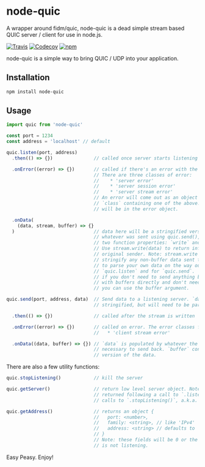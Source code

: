 # node-quic

A wrapper around fidm/quic, node-quic is a dead simple stream based QUIC server / client for use in node.js.

[![Travis](https://travis-ci.org/Aaronik/node-quic.svg?branch=master)](https://travis-ci.org/aaronik/node-quic)
[![Codecov](https://img.shields.io/codecov/c/github/aaronik/node-quic.svg)](https://codecov.io/gh/aaronik/node-quic)
[![npm](https://img.shields.io/npm/v/node-quic.svg)](https://npmjs.com/package/node-quic)

node-quic is a simple way to bring QUIC / UDP into your application.

## Installation

```sh
npm install node-quic
```
## Usage

```js
import quic from 'node-quic'

const port = 1234
const address = 'localhost' // default

quic.listen(port, address)
  .then(() => {})               // called once server starts listening

  .onError((error) => {})       // called if there's an error with the listening.
                                // There are three classes of error:
                                //    * 'server error'
                                //    * 'server session error'
                                //    * 'server stream error'
                                // An error will come out as an object with key
                                // `class` containing one of the above. More information
                                // will be in the error object.

  .onData(
    (data, stream, buffer) => {}
  )                             // data here will be a stringified version of
                                // whatever was sent using quic.send(), stream will have
                                // two function properties: `write` and `end.`
                                // Use stream.write(data) to return information to the
                                // original sender. Note: stream.write will automatically
                                // stringify any non-buffer data sent to it, but you will need
                                // to parse your own data on the way out of `.onData` for
                                // `quic.listen` and for `quic.send`.  Use `stream.end()`
                                // if you don't need to send anything back. If you are working
                                // with buffers directly and don't need anything stringified,
                                // you can use the buffer argument.

quic.send(port, address, data)  // Send data to a listening server. `data` is automatically
                                // stringified, but will need to be parsed manually on receive.

  .then(() => {})               // called after the stream is written

  .onError((error) => {})       // called on error. The error classes for `quic.send` are:
                                //   * 'client stream error'

  .onData((data, buffer) => {}) // `data` is populated by whatever the receiving server deems
                                // necessary to send back. `buffer` contains the unstringified
                                // version of the data.
```

There are also a few utility functions:

```js
quic.stopListening()            // kill the server

quic.getServer()                // return low level server object. Note, a server will only be
                                // returned following a call to `.listen()` and preceding any
                                // calls to `.stopListening()`, a.k.a. when quic is listening.

quic.getAddress()               // returns an object {
                                //   port: <number>,
                                //   family: <string>, // like 'IPv4'
                                //   address: <string> // defaults to '127.0.0.1'
                                // }
                                // Note: these fields will be 0 or the empty string if quic
                                // is not listening.
```

Easy Peasy. Enjoy!
